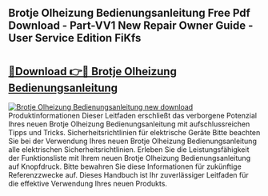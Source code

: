## Brotje Olheizung Bedienungsanleitung Free Pdf Download - Part-VV1 New Repair Owner Guide - User Service Edition FiKfs

# <h2><a href="http://df3ktqu.blite.top/?on=Brotje+Olheizung+Bedienungsanleitung">🔗Download 👉🔴 Brotje Olheizung Bedienungsanleitung</a></h2>

[![Brotje Olheizung Bedienungsanleitung new download](https://i.imgur.com/lujVjoI.png)](http://df3ktqu.blite.top/?on=Brotje+Olheizung+Bedienungsanleitung)
Produktinformationen Dieser Leitfaden erschließt das verborgene Potenzial Ihres neuen Brotje Olheizung Bedienungsanleitung mit aufschlussreichen Tipps und Tricks. Sicherheitsrichtlinien für elektrische Geräte Bitte beachten Sie bei der Verwendung Ihres neuen Brotje Olheizung Bedienungsanleitung alle elektrischen Sicherheitsrichtlinien. Erleben Sie die Leistungsfähigkeit der Funktionsliste mit Ihrem neuen Brotje Olheizung Bedienungsanleitung auf Knopfdruck. Bitte bewahren Sie diese Informationen für zukünftige Referenzzwecke auf. Dieses Handbuch ist Ihr zuverlässiger Leitfaden für die effektive Verwendung Ihres neuen Produkts.
